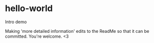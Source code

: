 # hello-world
Intro demo

Making 'more detailed information' edits to the ReadMe so that it can be committed.
You're welcome.
<3

